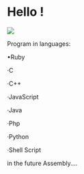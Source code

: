 # Hello !
<img src="https://raw.githubusercontent.com/Cozmo007/main/main/97066561-25F8-4931-AE7E-85DB018B7535.jpeg">

Program in languages:

•Ruby

·C 

·C++

·JavaScript

·Java

·Php

·Python

·Shell Script

in the future
Assembly....
